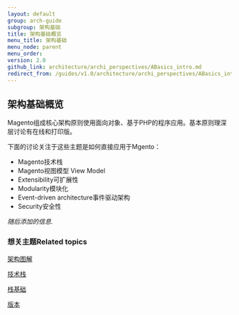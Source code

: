 ```yaml
---
layout: default
group: arch-guide
subgroup: 架构基础
title: 架构基础概览
menu_title: 架构基础
menu_node: parent
menu_order:
version: 2.0
github_link: architecture/archi_perspectives/ABasics_intro.md
redirect_from: /guides/v1.0/architecture/archi_perspectives/ABasics_intro.html
---
```



<h2>架构基础概览</h2>

Magento组成核心架构原则使用面向对象、基于PHP的程序应用。基本原则理深层讨论有在线和打印版。

下面的讨论关注于这些主题是如何直接应用于Mgento：

* Magento技术栈
* Magento视图模型 View Model
* Extensibility可扩展性
* Modularity模块化
* Event-driven architecture事件驱动架构
* Security安全性



<i>随后添加的信息.</i>





<h3>想关主题Related topics</h3>

<a href="{{page.baseurl}}architecture/archi_perspectives/arch_diagrams.html">架构图解</a>

<a href="{{page.baseurl}}architecture/tech-stack.html">技术栈</a>

<a href="{{page.baseurl}}architecture/stack-basics.html">栈基础</a>



<a href="{{page.baseurl}}architecture/versioning.html">版本</a>
